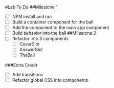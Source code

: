 #Lab To Do 
##Milestone 1
-[ ] NPM install and run
-[ ] Build a container component for the ball
-[ ] Add the component to the main app component 
-[ ] Build behavior into the ball
##Milestone 2
-[ ] Refactor into 3 components
    -[ ] CoverSlot
    -[ ] AnswerSlot
    -[ ] TheBall

###Extra Credit    
-[ ] Add transitions
-[ ] Refactor global CSS into components
